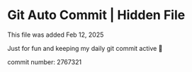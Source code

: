 # Git Auto Commit | Hidden File

This file was added Feb 12, 2025

Just for fun and keeping my daily git commit active 🤪

commit number: 2767321
